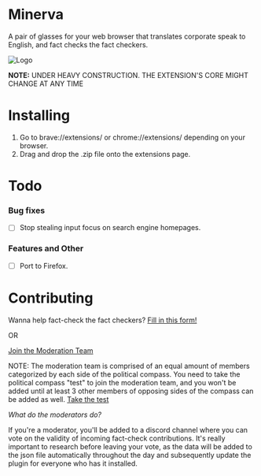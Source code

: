 

# Minerva 
A pair of glasses for your web browser that translates corporate speak to English, and fact checks the fact checkers.

![Logo](https://github.com/skahdidev/minerva/blob/main/minerva_chrome/icons/icon_128.png "Logo")

**NOTE:** UNDER HEAVY CONSTRUCTION. THE EXTENSION'S CORE MIGHT CHANGE AT ANY TIME 

# Installing
1. Go to brave://extensions/ or chrome://extensions/ depending on your browser.
2. Drag and drop the .zip file onto the extensions page.

# Todo
### Bug fixes
- [ ] Stop stealing input focus on search engine homepages.
### Features and Other
- [ ] Port to Firefox.

# Contributing
Wanna help fact-check the fact checkers?
[Fill in this form!](https://forms.gle/ku31tYyPfBx7KBk76)

OR

[Join the Moderation Team](https://forms.gle/mVRk22LtntHgNJLMA)

NOTE: The moderation team is comprised of an equal amount of members categorized by each side of the political compass. You need to take the political compass "test" to join the moderation team, and you won't be added until at least 3 other members of opposing sides of the compass can be added as well.
[Take the test](https://politicalcompass.org/test)

_What do the moderators do?_

If you're a moderator, you'll be added to a discord channel where you can vote on the validity of incoming fact-check contributions.
It's really important to research before leaving your vote, as the data will be added to the json file automatically throughout the day and subsequently update the plugin for everyone who has it installed.
